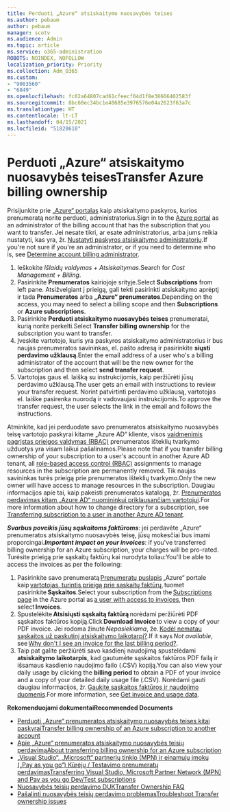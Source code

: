 ```yaml
---
title: Perduoti „Azure“ atsiskaitymo nuosavybės teises
ms.author: pebaum
author: pebaum
manager: scotv
ms.audience: Admin
ms.topic: article
ms.service: o365-administration
ROBOTS: NOINDEX, NOFOLLOW
localization_priority: Priority
ms.collection: Adm_O365
ms.custom:
- "9003560"
- "6849"
ms.openlocfilehash: fc02a64807cad61cfeecf04d1f8e38666402583f
ms.sourcegitcommit: 8bc60ec34bc1e40685e3976576e04a2623f63a7c
ms.translationtype: HT
ms.contentlocale: lt-LT
ms.lasthandoff: 04/15/2021
ms.locfileid: "51820618"
---
```

# <a name="transfer-azure-billing-ownership"></a><span data-ttu-id="677e5-102">Perduoti „Azure“ atsiskaitymo nuosavybės teises</span><span class="sxs-lookup"><span data-stu-id="677e5-102">Transfer Azure billing ownership</span></span>

<span data-ttu-id="677e5-103">Prisijunkite prie [„Azure“ portalas](https://portal.azure.com/) kaip atsiskaitymo paskyros, kurios prenumeratą norite perduoti, administratorius.</span><span class="sxs-lookup"><span data-stu-id="677e5-103">Sign in to the [Azure portal](https://portal.azure.com/) as an administrator of the billing account that has the subscription that you want to transfer.</span></span> <span data-ttu-id="677e5-104">Jei nesate tikri, ar esate administratorius, arba jums reikia nustatyti, kas yra, žr. [Nustatyti paskyros atsiskaitymo administratorių](https://docs.microsoft.com/azure/cost-management-billing/understand/subscription-transfer#whoisaa).</span><span class="sxs-lookup"><span data-stu-id="677e5-104">If you're not sure if you're an administrator, or if you need to determine who is, see [Determine account billing administrator](https://docs.microsoft.com/azure/cost-management-billing/understand/subscription-transfer#whoisaa).</span></span>

1. <span data-ttu-id="677e5-105">Ieškokite _Išlaidų valdymas + Atsiskaitymas_.</span><span class="sxs-lookup"><span data-stu-id="677e5-105">Search for _Cost Management + Billing_.</span></span>
1. <span data-ttu-id="677e5-106">Pasirinkite **Prenumeratos** kairiojoje srityje.</span><span class="sxs-lookup"><span data-stu-id="677e5-106">Select **Subscriptions** from left pane.</span></span> <span data-ttu-id="677e5-107">Atsižvelgiant į prieigą, gali tekti pasirinkti atsiskaitymo aprėptį ir tada **Prenumeratos** arba **„Azure“ prenumeratos**.</span><span class="sxs-lookup"><span data-stu-id="677e5-107">Depending on the access, you may need to select a billing scope and then **Subscriptions** or **Azure subscriptions**.</span></span>
1. <span data-ttu-id="677e5-108">Pasirinkite **Perduoti atsiskaitymo nuosavybės teises** prenumeratai, kurią norite perkelti.</span><span class="sxs-lookup"><span data-stu-id="677e5-108">Select **Transfer billing ownership** for the subscription you want to transfer.</span></span>
1. <span data-ttu-id="677e5-109">Įveskite vartotojo, kuris yra paskyros atsiskaitymo administratorius ir bus naujas prenumeratos savininkas, el. pašto adresą ir pasirinkite **siųsti perdavimo užklausą**.</span><span class="sxs-lookup"><span data-stu-id="677e5-109">Enter the email address of a user who's a billing administrator of the account that will be the new owner for the subscription and then select **send transfer request**.</span></span>
1. <span data-ttu-id="677e5-110">Vartotojas gaus el. laišką su instrukcijomis, kaip peržiūrėti jūsų perdavimo užklausą.</span><span class="sxs-lookup"><span data-stu-id="677e5-110">The user gets an email with instructions to review your transfer request.</span></span> <span data-ttu-id="677e5-111">Norint patvirtinti perdavimo užklausą, vartotojas el. laiške pasirenka nuorodą ir vadovaujasi instrukcijomis.</span><span class="sxs-lookup"><span data-stu-id="677e5-111">To approve the transfer request, the user selects the link in the email and follows the instructions.</span></span>

<span data-ttu-id="677e5-112">Atminkite, kad jei perduodate savo prenumeratos atsiskaitymo nuosavybės teisę vartotojo paskyrai kitame „Azure AD“ kliente, visos [vaidmenimis pagrįstas prieigos valdymas (RBAC)](https://docs.microsoft.com/azure/role-based-access-control/overview?WT.mc_id=Portal-Microsoft_Azure_Support) prenumeratos išteklių tvarkymo užduotys yra visam laikui pašalinamos.</span><span class="sxs-lookup"><span data-stu-id="677e5-112">Please note that if you transfer billing ownership of your subscription to a user's account in another Azure AD tenant, all [role-based access control (RBAC)](https://docs.microsoft.com/azure/role-based-access-control/overview?WT.mc_id=Portal-Microsoft_Azure_Support) assignments to manage resources in the subscription are permanently removed.</span></span> <span data-ttu-id="677e5-113">Tik naujas savininkas turės prieigą prie prenumeratos išteklių tvarkymo.</span><span class="sxs-lookup"><span data-stu-id="677e5-113">Only the new owner will have access to manage resources in the subscription.</span></span> <span data-ttu-id="677e5-114">Daugiau informacijos apie tai, kaip pakeisti prenumeratos katalogą, žr. [Prenumeratos perdavimas kitam „Azure AD“ nuomininkui priklausančiam vartotojui](https://docs.microsoft.com/azure/active-directory/managed-identities-azure-resources/known-issues?WT.mc_id=Portal-Microsoft_Azure_Support).</span><span class="sxs-lookup"><span data-stu-id="677e5-114">For more information about how to change directory for a subscription, see [Transferring subscription to a user in another Azure AD tenant](https://docs.microsoft.com/azure/active-directory/managed-identities-azure-resources/known-issues?WT.mc_id=Portal-Microsoft_Azure_Support).</span></span>

<span data-ttu-id="677e5-115">_**Svarbus poveikis jūsų sąskaitoms faktūroms**_: jei perdavėte „Azure“ prenumeratos atsiskaitymo nuosavybės teisę, jūsų mokesčiai bus imami proporcingai.</span><span class="sxs-lookup"><span data-stu-id="677e5-115">_**Important impact on your invoices**_: if you've transferred billing ownership for an Azure subscription, your charges will be pro-rated.</span></span> <span data-ttu-id="677e5-116">Turėsite prieigą prie sąskaitų faktūrų kai nurodyta toliau:</span><span class="sxs-lookup"><span data-stu-id="677e5-116">You'll be able to access the invoices as per the following:</span></span>  

1. <span data-ttu-id="677e5-117">Pasirinkite savo prenumeratą [Prenumeratų puslapis](https://portal.azure.com/#blade/Microsoft_Azure_Billing/SubscriptionsBlade) „Azure“ portale kaip [vartotojas, turintis prieigą prie sąskaitų faktūrų](https://docs.microsoft.com/azure/cost-management-billing/manage/manage-billing-access?WT.mc_id=Portal-Microsoft_Azure_Support), tuomet pasirinkite **Sąskaitos**.</span><span class="sxs-lookup"><span data-stu-id="677e5-117">Select your subscription from the [Subscriptions page](https://portal.azure.com/#blade/Microsoft_Azure_Billing/SubscriptionsBlade) in the Azure portal as [a user with access to invoices](https://docs.microsoft.com/azure/cost-management-billing/manage/manage-billing-access?WT.mc_id=Portal-Microsoft_Azure_Support), then select **Invoices**.</span></span>
1. <span data-ttu-id="677e5-118">Spustelėkite **Atsisiųsti sąskaitą faktūrą** norėdami peržiūrėti PDF sąskaitos faktūros kopiją.</span><span class="sxs-lookup"><span data-stu-id="677e5-118">Click **Download Invoice** to view a copy of your PDF invoice.</span></span> <span data-ttu-id="677e5-119">Jei rodoma žinutė _Nepasiekiama_, že. [Kodėl nematau sąskaitos už paskutinį atsiskaitymo laikotarpį?](https://docs.microsoft.com/azure/cost-management-billing/manage/download-azure-invoice-daily-usage-date?WT.mc_id=Portal-Microsoft_Azure_Support#noinvoice).</span><span class="sxs-lookup"><span data-stu-id="677e5-119">If it says _Not available_, see [Why don't I see an invoice for the last billing period?](https://docs.microsoft.com/azure/cost-management-billing/manage/download-azure-invoice-daily-usage-date?WT.mc_id=Portal-Microsoft_Azure_Support#noinvoice).</span></span>
1. <span data-ttu-id="677e5-120">Taip pat galite peržiūrėti savo kasdienį naudojimą spustelėdami **atsiskaitymo laikotarpis**, kad gautumėte sąskaitos faktūros PDF failą ir išsamaus kasdienio naudojimo failo (.CSV) kopiją.</span><span class="sxs-lookup"><span data-stu-id="677e5-120">You can also view your daily usage by clicking the **billing period** to obtain a PDF of your invoice and a copy of your detailed daily usage file (.CSV).</span></span> <span data-ttu-id="677e5-121">Norėdami gauti daugiau informacijos, žr. [Gaukite sąskaitos faktūros ir naudojimo duomenis](https://docs.microsoft.com/azure/cost-management-billing/manage/download-azure-invoice-daily-usage-date?WT.mc_id=Portal-Microsoft_Azure_Support).</span><span class="sxs-lookup"><span data-stu-id="677e5-121">For more information, see [Get invoice and usage data](https://docs.microsoft.com/azure/cost-management-billing/manage/download-azure-invoice-daily-usage-date?WT.mc_id=Portal-Microsoft_Azure_Support).</span></span>

<span data-ttu-id="677e5-122">**Rekomenduojami dokumentai**</span><span class="sxs-lookup"><span data-stu-id="677e5-122">**Recommended Documents**</span></span>

- [<span data-ttu-id="677e5-123">Perduoti „Azure“ prenumeratos atsiskaitymo nuosavybės teises kitai paskyrai</span><span class="sxs-lookup"><span data-stu-id="677e5-123">Transfer billing ownership of an Azure subscription to another account</span></span>](https://docs.microsoft.com/azure/cost-management-billing/manage/billing-subscription-transfer)
- [<span data-ttu-id="677e5-124">Apie „Azure“ prenumeratos atsiskaitymo nuosavybės teisių perdavimą</span><span class="sxs-lookup"><span data-stu-id="677e5-124">About transferring billing ownership for an Azure subscription</span></span>](https://docs.microsoft.com//azure/cost-management-billing/understand/subscription-transfer)
- [<span data-ttu-id="677e5-125">„Visual Studio“, „Microsoft“ partnerių tinklo (MPN) ir einamųjų įmokų („Pay as you go“) Kūrėjų / Testavimo prenumeratų perdavimas</span><span class="sxs-lookup"><span data-stu-id="677e5-125">Transferring Visual Studio, Microsoft Partner Network (MPN) and Pay as you go Dev/Test subscriptions</span></span>](https://docs.microsoft.com/azure/billing/billing-subscription-transfer?WT.mc_id=Portal-Microsoft_Azure_Support#transferring-visual-studio-microsoft-partner-network-mpn-and-pay-as-you-go-devtest-subscriptions)
- [<span data-ttu-id="677e5-126">Nuosavybės teisių perdavimo DUK</span><span class="sxs-lookup"><span data-stu-id="677e5-126">Transfer Ownership FAQ</span></span>](https://docs.microsoft.com/azure/billing/billing-subscription-transfer?WT.mc_id=Portal-Microsoft_Azure_Support#frequently-asked-questions-faq-for-senders)
- [<span data-ttu-id="677e5-127">Pašalinti nuosavybės teisių perdavimo problemas</span><span class="sxs-lookup"><span data-stu-id="677e5-127">Troubleshoot Transfer ownership issues</span></span>](https://docs.microsoft.com/azure/billing/billing-subscription-transfer?WT.mc_id=Portal-Microsoft_Azure_Support#troubleshooting)
